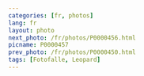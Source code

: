 ```yaml
---
categories: [fr, photos]
lang: fr
layout: photo
next_photo: /fr/photos/P0000456.html
picname: P0000457
prev_photo: /fr/photos/P0000450.html
tags: [Fotofalle, Leopard]
---
```

